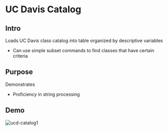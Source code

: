 # UC Davis Catalog
## Intro
Loads UC Davis class catalog into table organized by descriptive variables
- Can use simple subset commands to find classes that have certain criteria

## Purpose
Demonstrates
- Proficiency in string processing

## Demo
<img src="https://nathanjchan.com/images/ucd-catalog1.png" alt="ucd-catalog1"/>

